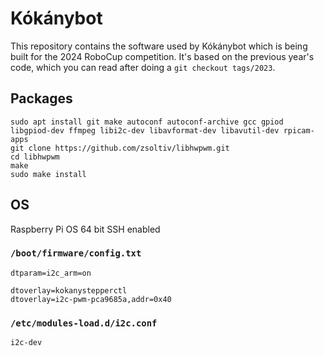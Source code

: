 # Kókánybot

This repository contains the software used by Kókánybot which is being built for the 2024 RoboCup competition.
It's based on the previous year's code, which you can read after doing a `git checkout tags/2023`.

## Packages
```
sudo apt install git make autoconf autoconf-archive gcc gpiod libgpiod-dev ffmpeg libi2c-dev libavformat-dev libavutil-dev rpicam-apps
git clone https://github.com/zsoltiv/libhwpwm.git
cd libhwpwm
make
sudo make install
```

## OS

Raspberry Pi OS 64 bit
SSH enabled

### `/boot/firmware/config.txt`

```
dtparam=i2c_arm=on

dtoverlay=kokanystepperctl
dtoverlay=i2c-pwm-pca9685a,addr=0x40
```

### `/etc/modules-load.d/i2c.conf`

```
i2c-dev
```
